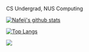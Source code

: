 CS Undergrad, NUS Computing

[![Nafeij's github stats](https://github-readme-stats.vercel.app/api?username=Nafeij&count_private=true&show_icons=true&theme=transparent)](https://github.com/anuraghazra/github-readme-stats)

[![Top Langs](https://github-readme-stats.vercel.app/api/top-langs/?username=Nafeij&layout=compact&hide=actionscript,json&theme=transparent&exclude_repo=NUSH-icode-proj)](https://github.com/anuraghazra/github-readme-stats)

![](https://komarev.com/ghpvc/?username=Nafeij&style=flat-square)

